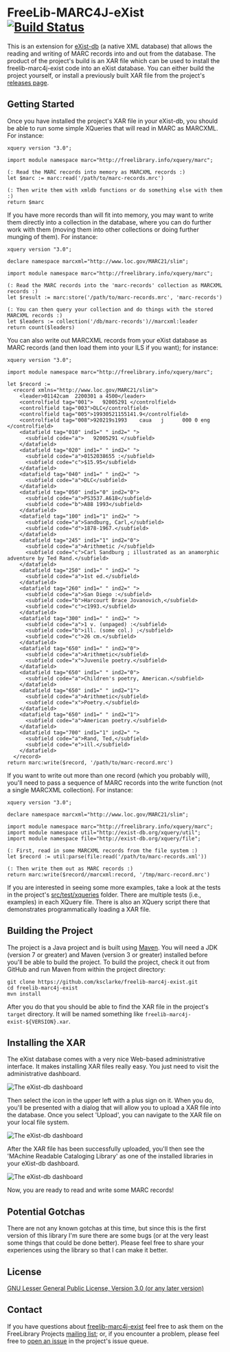 # FreeLib-MARC4J-eXist [![Build Status](https://travis-ci.org/ksclarke/freelib-marc4j-exist.png?branch=master)](https://travis-ci.org/ksclarke/freelib-marc4j-exist)

This is an extension for [eXist-db](http://exist-db.org/) (a native XML database) that allows the reading and writing of MARC records into and out from the database. The product of the project's build is an XAR file which can be used to install the freelib-marc4j-exist code into an eXist database.  You can either build the project yourself, or install a previously built XAR file from the project's [releases page](https://github.com/ksclarke/freelib-marc4j-exist/releases).

## Getting Started

Once you have installed the project's XAR file in your eXist-db, you should be able to run some simple XQueries that will read in MARC as MARCXML.  For instance:

    xquery version "3.0";
    
    import module namespace marc="http://freelibrary.info/xquery/marc";
    
    (: Read the MARC records into memory as MARCXML records :)
    let $marc := marc:read('/path/to/marc-records.mrc')
    
    (: Then write them with xmldb functions or do something else with them :)
    return $marc

If you have more records than will fit into memory, you may want to write them directly into a collection in the database, where you can do further work with them (moving them into other collections or doing further munging of them).  For instance:

    xquery version "3.0";
    
    declare namespace marcxml="http://www.loc.gov/MARC21/slim";
    
    import module namespace marc="http://freelibrary.info/xquery/marc";
    
    (: Read the MARC records into the 'marc-records' collection as MARCXML records :)
    let $result := marc:store('/path/to/marc-records.mrc', 'marc-records')
    
    (: You can then query your collection and do things with the stored MARCXML records :)
    let $leaders := collection('/db/marc-records')//marcxml:leader
    return count($leaders)

You can also write out MARCXML records from your eXist database as MARC records (and then load them into your ILS if you want); for instance:

    xquery version "3.0";
    
    import module namespace marc="http://freelibrary.info/xquery/marc";
    
    let $record :=
      <record xmlns="http://www.loc.gov/MARC21/slim">
        <leader>01142cam  2200301 a 4500</leader>
        <controlfield tag="001">   92005291 </controlfield>
        <controlfield tag="003">DLC</controlfield>
        <controlfield tag="005">19930521155141.9</controlfield>
        <controlfield tag="008">920219s1993    caua   j      000 0 eng  </controlfield>
        <datafield tag="010" ind1=" " ind2=" ">
          <subfield code="a">   92005291 </subfield>
        </datafield>
        <datafield tag="020" ind1=" " ind2=" ">
          <subfield code="a">0152038655 :</subfield>
          <subfield code="c">$15.95</subfield>
        </datafield>
        <datafield tag="040" ind1=" " ind2=" ">
          <subfield code="a">DLC</subfield>
        </datafield>
        <datafield tag="050" ind1="0" ind2="0">
          <subfield code="a">PS3537.A618</subfield>
          <subfield code="b">A88 1993</subfield>
        </datafield>
        <datafield tag="100" ind1="1" ind2=" ">
          <subfield code="a">Sandburg, Carl,</subfield>
          <subfield code="d">1878-1967.</subfield>
        </datafield>
        <datafield tag="245" ind1="1" ind2="0">
          <subfield code="a">Arithmetic /</subfield>
          <subfield code="c">Carl Sandburg ; illustrated as an anamorphic adventure by Ted Rand.</subfield>
        </datafield>
        <datafield tag="250" ind1=" " ind2=" ">
          <subfield code="a">1st ed.</subfield>
        </datafield>
        <datafield tag="260" ind1=" " ind2=" ">
          <subfield code="a">San Diego :</subfield>
          <subfield code="b">Harcourt Brace Jovanovich,</subfield>
          <subfield code="c">c1993.</subfield>
        </datafield>
        <datafield tag="300" ind1=" " ind2=" ">
          <subfield code="a">1 v. (unpaged) :</subfield>
          <subfield code="b">ill. (some col.) ;</subfield>
          <subfield code="c">26 cm.</subfield>
        </datafield>
        <datafield tag="650" ind1=" " ind2="0">
          <subfield code="a">Arithmetic</subfield>
          <subfield code="x">Juvenile poetry.</subfield>
        </datafield>
        <datafield tag="650" ind1=" " ind2="0">
          <subfield code="a">Children's poetry, American.</subfield>
        </datafield>
        <datafield tag="650" ind1=" " ind2="1">
          <subfield code="a">Arithmetic</subfield>
          <subfield code="x">Poetry.</subfield>
        </datafield>
        <datafield tag="650" ind1=" " ind2="1">
          <subfield code="a">American poetry.</subfield>
        </datafield>
        <datafield tag="700" ind1="1" ind2=" ">
          <subfield code="a">Rand, Ted,</subfield>
          <subfield code="e">ill.</subfield>
        </datafield>
      </record>
    return marc:write($record, '/path/to/marc-record.mrc')

If you want to write out more than one record (which you probably will), you'll need to pass a sequence of MARC records into the write function (not a single MARCXML collection).  For instance:

    xquery version "3.0";
    
    declare namespace marcxml="http://www.loc.gov/MARC21/slim";
    
    import module namespace marc="http://freelibrary.info/xquery/marc";
    import module namespace util="http://exist-db.org/xquery/util";
    import module namespace file="http://exist-db.org/xquery/file";
    
    (: First, read in some MARCXML records from the file system :)
    let $record := util:parse(file:read('/path/to/marc-records.xml'))
    
    (: Then write them out as MARC records :)
    return marc:write($record//marcxml:record, '/tmp/marc-record.mrc')

If you are interested in seeing some more examples, take a look at the tests in the project's [src/test/xqueries](https://github.com/ksclarke/freelib-marc4j-exist/tree/master/src/test/xqueries) folder.  There are multiple tests (i.e., examples) in each XQuery file. There is also an XQuery script there that demonstrates programmatically loading a XAR file.

## Building the Project

The project is a Java project and is built using [Maven](https://maven.apache.org/).  You will need a JDK (version 7 or greater) and Maven (version 3 or greater) installed before you'll be able to build the project.  To build the project, check it out from GitHub and run Maven from within the project directory:

    git clone https://github.com/ksclarke/freelib-marc4j-exist.git
    cd freelib-marc4j-exist
    mvn install

After you do that you should be able to find the XAR file in the project's `target` directory.  It will be named something like `freelib-marc4j-exist-${VERSION}.xar`.

## Installing the XAR

The eXist database comes with a very nice Web-based administrative interface.  It makes installing XAR files really easy.  You just need to visit the administrative dashboard.

![The eXist-db dashboard](https://raw.githubusercontent.com/ksclarke/freelib-marc4j-exist/master/src/site/images/exist-dashboard.png)

Then select the icon in the upper left with a plus sign on it.  When you do, you'll be presented with a dialog that will allow you to upload a XAR file into the database.  Once you select 'Upload', you can navigate to the XAR file on your local file system.

![The eXist-db dashboard](https://raw.githubusercontent.com/ksclarke/freelib-marc4j-exist/master/src/site/images/exist-xar-upload.png)

After the XAR file has been successfully uploaded, you'll then see the 'MAchine Readable Cataloging Library' as one of the installed libraries in your eXist-db dashboard.

![The eXist-db dashboard](https://raw.githubusercontent.com/ksclarke/freelib-marc4j-exist/master/src/site/images/exist-installed-xar.png)

Now, you are ready to read and write some MARC records!

## Potential Gotchas

There are not any known gotchas at this time, but since this is the first version of this library I'm sure there are some bugs (or at the very least some things that could be done better).  Please feel free to share your experiences using the library so that I can make it better.

## License

[GNU Lesser General Public License, Version 3.0 (or any later version)](LICENSE.txt)

## Contact

If you have questions about [freelib-marc4j-exist](http://github.com/ksclarke/freelib-marc4j-exist) feel free to ask them on the FreeLibrary Projects [mailing list](https://groups.google.com/forum/#!forum/freelibrary-projects); or, if you encounter a problem, please feel free to [open an issue](https://github.com/ksclarke/freelib-marc4j-exist/issues "GitHub Issue Queue") in the project's issue queue.